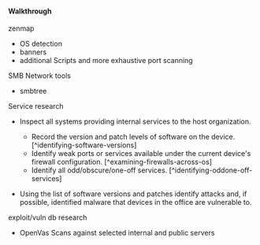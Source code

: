 
#### Walkthrough

zenmap

 * OS detection
 * banners
 * additional Scripts and more exhaustive port scanning

SMB Network tools
 
 * smbtree

Service research

  * Inspect all systems providing internal services to the host organization.
    * Record the version and patch levels of software on the device. [^identifying-software-versions]
    * Identify weak ports or services available under the current device's firewall configuration. [^examining-firewalls-across-os]
    * Identify all odd/obscure/one-off services. [^identifying-oddone-off-services]
  
  * Using the list of software versions and patches identify attacks and, if possible, identified malware that devices in the office are vulnerable to.


exploit/vuln db research

* OpenVas Scans against selected internal and public servers
